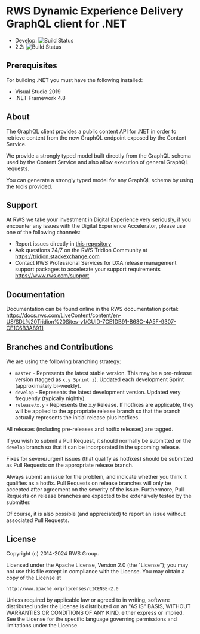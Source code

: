 RWS Dynamic Experience Delivery GraphQL client for .NET
===
- Develop: ![Build Status](https://github.com/rws/graphql-client-dotnet/actions/workflows/workflow.yml/badge.svg?branch=develop)
- 2.2: ![Build Status](https://github.com/rws/graphql-client-dotnet/actions/workflows/workflow.yml/badge.svg?branch=release/2.2)

Prerequisites
-------------
For building .NET you must have the following installed:
- Visual Studio 2019
- .NET Framework 4.8

About
-----
The GraphQL client provides a public content API for .NET in order to retrieve content from the new GraphQL endpoint exposed by the Content Service.

We provide a strongly typed model built directly from the GraphQL schema used by the Content Service and also allow execution of general GraphQL requests.

You can generate a strongly typed model for any GraphQL schema by using the tools provided.


Support
-------
At RWS we take your investment in Digital Experience very seriously, if you encounter any issues with the Digital Experience Accelerator, please use one of the following channels:

- Report issues directly in [this repository](https://github.com/rws/graphql-client-dotnet/issues)
- Ask questions 24/7 on the RWS Tridion Community at https://tridion.stackexchange.com
- Contact RWS Professional Services for DXA release management support packages to accelerate your support requirements https://www.rws.com/support

Documentation
-------------
Documentation can be found online in the RWS documentation portal: https://docs.rws.com/LiveContent/content/en-US/SDL%20Tridion%20Sites-v1/GUID-7CE1DB91-B63C-4A5F-9307-CE1C6B3A8911


Branches and Contributions
--------------------------
We are using the following branching strategy:

 - `master` - Represents the latest stable version. This may be a pre-release version (tagged as `x.y Sprint z`). Updated each development Sprint (approximately bi-weekly).
 - `develop` - Represents the latest development version. Updated very frequently (typically nightly).
 - `release/x.y` - Represents the x.y Release. If hotfixes are applicable, they will be applied to the appropriate release branch so that the branch actually represents the initial release plus hotfixes.

All releases (including pre-releases and hotfix releases) are tagged. 

If you wish to submit a Pull Request, it should normally be submitted on the `develop` branch so that it can be incorporated in the upcoming release.

Fixes for severe/urgent issues (that qualify as hotfixes) should be submitted as Pull Requests on the appropriate release branch.

Always submit an issue for the problem, and indicate whether you think it qualifies as a hotfix. Pull Requests on release branches will only be accepted after agreement on the severity of the issue.
Furthermore, Pull Requests on release branches are expected to be extensively tested by the submitter.

Of course, it is also possible (and appreciated) to report an issue without associated Pull Requests.


License
-------
Copyright (c) 2014-2024 RWS Group.

Licensed under the Apache License, Version 2.0 (the "License");
you may not use this file except in compliance with the License.
You may obtain a copy of the License at

	http://www.apache.org/licenses/LICENSE-2.0

Unless required by applicable law or agreed to in writing, software distributed under the License is distributed on an "AS IS" BASIS, WITHOUT WARRANTIES OR CONDITIONS OF ANY KIND, either express or implied.
See the License for the specific language governing permissions and limitations under the License.
